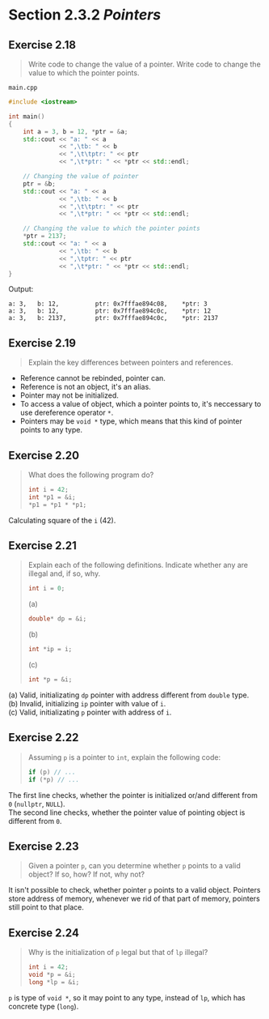 # Section 2.3.2 _Pointers_

## Exercise 2.18

> Write code to change the value of a pointer. Write code to change the value to which the pointer points.

`main.cpp`
```cpp
#include <iostream>

int main()
{
    int a = 3, b = 12, *ptr = &a;
    std::cout << "a: " << a
              << ",\tb: " << b
              << ",\t\tptr: " << ptr
              << ",\t*ptr: " << *ptr << std::endl;

    // Changing the value of pointer
    ptr = &b;
    std::cout << "a: " << a
              << ",\tb: " << b
              << ",\t\tptr: " << ptr
              << ",\t*ptr: " << *ptr << std::endl;

    // Changing the value to which the pointer points
    *ptr = 2137;
    std::cout << "a: " << a
              << ",\tb: " << b
              << ",\tptr: " << ptr
              << ",\t*ptr: " << *ptr << std::endl;
}
```

Output:
```
a: 3,   b: 12,          ptr: 0x7fffae894c08,    *ptr: 3
a: 3,   b: 12,          ptr: 0x7fffae894c0c,    *ptr: 12
a: 3,   b: 2137,        ptr: 0x7fffae894c0c,    *ptr: 2137
```



## Exercise 2.19

> Explain the key differences between pointers and references.

- Reference cannot be rebinded, pointer can.
- Reference is not an object, it's an alias.
- Pointer may not be initialized.
- To access a value of object, which a pointer points to, it's neccessary to use dereference operator `*`.
- Pointers may be `void *` type, which means that this kind of pointer points to any type.



## Exercise 2.20

> What does the following program do?
>
> ```cpp
> int i = 42;
> int *p1 = &i;
> *p1 = *p1 * *p1;
> ```

Calculating square of the `i` ($42$).



## Exercise 2.21

> Explain each of the following definitions. Indicate whether any are illegal and, if so, why.
>
> ```cpp
> int i = 0;
> ```
> (a)
> ```cpp
> double* dp = &i;
> ```
> (b)
> ```cpp
> int *ip = i;
> ```
> (c)
> ```cpp
> int *p = &i;
> ```

(a) Valid, initializating `dp` pointer with address different from `double` type.  
(b) Invalid, initializing `ip` pointer with value of `i`.  
(c) Valid, initializating `p` pointer with address of `i`.



## Exercise 2.22

> Assuming `p` is a pointer to `int`, explain the following code:
>
> ```cpp
> if (p) // ...
> if (*p) // ...
> ```

The first line checks, whether the pointer is initialized or/and different from `0` (`nullptr`, `NULL`).  
The second line checks, whether the pointer value of pointing object is different from `0`.



## Exercise 2.23

> Given a pointer `p`, can you determine whether `p` points to a valid object? If so, how? If not, why not?

It isn't possible to check, whether pointer `p` points to a valid object. Pointers store address of memory, whenever we rid of that part of memory, pointers still point to that place.



## Exercise 2.24

> Why is the initialization of `p` legal but that of `lp` illegal?
>
> ```cpp
> int i = 42;
> void *p = &i;
> long *lp = &i;
> ```

`p` is type of `void *`, so it may point to any type, instead of `lp`, which has concrete type (`long`).

